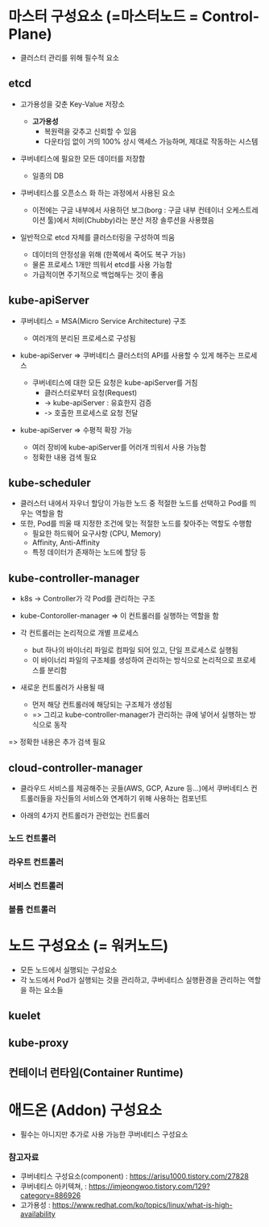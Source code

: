 # 마스터 구성요소 (=마스터노드 = Control-Plane)
- 클러스터 관리를 위해 필수적 요소

## etcd
- 고가용성을 갖춘 Key-Value 저장소
  - **고가용성**
    - 복원력을 갖추고 신뢰할 수 있음
    - 다운타임 없이 거의 100% 상시 액세스 가능하며, 제대로 작동하는 시스템
    
- 쿠버네티스에 필요한 모든 데이터를 저장함
  - 일종의 DB
 
- 쿠버네티스를 오픈소스 화 하는 과정에서 사용된 요소
  - 이전에는 구글 내부에서 사용하던 보그(borg : 구글 내부 컨테이너 오케스트레이션 툴)에서 처비(Chubby)라는 분산 저장 솔루션을 사용했음

- 일반적으로 etcd 자체를 클러스터링을 구성하여 띄움
  - 데이터의 안정성을 위해 (한쪽에서 죽어도 복구 가능)
  - 물론 프로세스 1개만 띄워서 etcd를 사용 가능함
  - 가급적이면 주기적으로 백업해두는 것이 좋음

## kube-apiServer
- 쿠버네티스 = MSA(Micro Service Architecture) 구조
  - 여러개의 분리된 프로세스로 구성됨

- kube-apiServer => 쿠버네티스 클러스터의 API를 사용할 수 있게 해주는 프로세스
  - 쿠버네티스에 대한 모든 요청은 kube-apiServer를 거침
    - 클러스터로부터 요청(Request) 
    - -> kube-apiServer : 유효한지 검증
    - -> 호출한 프로세스로 요청 전달

- kube-apiServer => 수평적 확장 가능
  - 여러 장비에 kube-apiServer를 어러개 띄워서 사용 가능함
  - 정확한 내용 검색 필요

## kube-scheduler
- 클러스터 내에서 자우너 할당이 가능한 노드 중 적절한 노드를 선택하고 Pod를 띄우는 역할을 함
- 또한, Pod를 띄울 때 지정한 조건에 맞는 적절한 노드를 찾아주는 역할도 수행함
  - 필요한 하드웨어 요구사항 (CPU, Memory)
  - Affinity, Anti-Affinity 
  - 특정 데이터가 존재하는 노드에 할당 등

## kube-controller-manager
- k8s -> Controller가 각 Pod를 관리하는 구조
- kube-Contoroller-manager => 이 컨트롤러를 실행하는 역할을 함

- 각 컨트롤러는 논리적으로 개별 프로세스
  - but 하나의 바이너리 파일로 컴파일 되어 있고, 단일 프로세스로 실행됨
  - 이 바이너리 파일의 구조체를 생성하여 관리하는 방식으로 논리적으로 프로세스를 분리함

- 새로운 컨트롤러가 사용될 때
  - 먼저 해당 컨트롤러에 해당되는 구조체가 생성됨
  - => 그리고 kube-controller-manager가 관리하는 큐에 넣어서 실행하는 방식으로 동작

=> 정확한 내용은 추가 검색 필요

## cloud-controller-manager
- 클라우드 서비스를 제공해주는 곳들(AWS, GCP, Azure 등...)에서 쿠버네티스 컨트롤러들을 자신들의 서비스와 연계하기 위해 사용하는 컴포넌트

- 아래의 4가지 컨트롤러가 관련있는 컨트롤러

### 노드 컨트롤러

### 라우트 컨트롤러

### 서비스 컨트롤러

### 볼륨 컨트롤러


# 노드 구성요소 (= 워커노드)
- 모든 노드에서 실행되는 구성요소
- 각 노드에서 Pod가 실행되는 것을 관리하고, 쿠버네티스 실행환경을 관리하는 역할을 하는 요소들

## kuelet

## kube-proxy

## 컨테이너 런타임(Container Runtime)



# 애드온 (Addon) 구성요소
- 필수는 아니지만 추가로 사용 가능한 쿠버네티스 구성요소

### 참고자료
- 쿠버네티스 구성요소(component) : https://arisu1000.tistory.com/27828
- 쿠버네티스 아키텍쳐,  : https://imjeongwoo.tistory.com/129?category=886926
- 고가용성 : https://www.redhat.com/ko/topics/linux/what-is-high-availability
